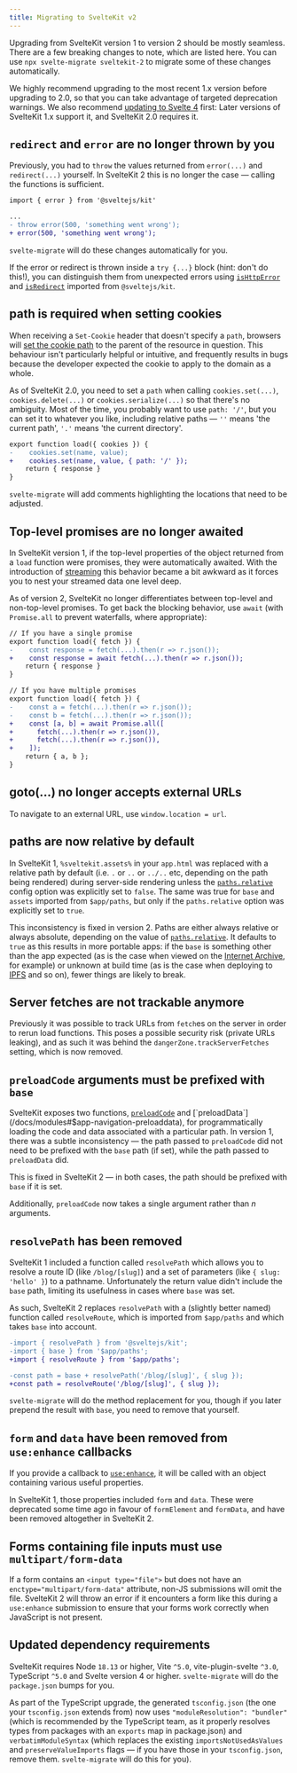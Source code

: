 ```yaml
---
title: Migrating to SvelteKit v2
---
```


Upgrading from SvelteKit version 1 to version 2 should be mostly seamless. There are a few breaking changes to note, which are listed here. You can use `npx svelte-migrate sveltekit-2` to migrate some of these changes automatically.

We highly recommend upgrading to the most recent 1.x version before upgrading to 2.0, so that you can take advantage of targeted deprecation warnings. We also recommend [updating to Svelte 4](https://svelte.dev/docs/v4-migration-guide) first: Later versions of SvelteKit 1.x support it, and SvelteKit 2.0 requires it.

## `redirect` and `error` are no longer thrown by you

Previously, you had to `throw` the values returned from `error(...)` and `redirect(...)` yourself. In SvelteKit 2 this is no longer the case — calling the functions is sufficient.

```diff
import { error } from '@sveltejs/kit'

...
- throw error(500, 'something went wrong');
+ error(500, 'something went wrong');
```

`svelte-migrate` will do these changes automatically for you.

If the error or redirect is thrown inside a `try {...}` block (hint: don't do this!), you can distinguish them from unexpected errors using [`isHttpError`](/docs/modules#sveltejs-kit-ishttperror) and [`isRedirect`](/docs/modules#sveltejs-kit-isredirect) imported from `@sveltejs/kit`.

## path is required when setting cookies

When receiving a `Set-Cookie` header that doesn't specify a `path`, browsers will [set the cookie path](https://www.rfc-editor.org/rfc/rfc6265#section-5.1.4) to the parent of the resource in question. This behaviour isn't particularly helpful or intuitive, and frequently results in bugs because the developer expected the cookie to apply to the domain as a whole.

As of SvelteKit 2.0, you need to set a `path` when calling `cookies.set(...)`, `cookies.delete(...)` or `cookies.serialize(...)` so that there's no ambiguity. Most of the time, you probably want to use `path: '/'`, but you can set it to whatever you like, including relative paths — `''` means 'the current path', `'.'` means 'the current directory'.

```diff
export function load({ cookies }) {
-    cookies.set(name, value);
+    cookies.set(name, value, { path: '/' });
    return { response }
}
```

`svelte-migrate` will add comments highlighting the locations that need to be adjusted.

## Top-level promises are no longer awaited

In SvelteKit version 1, if the top-level properties of the object returned from a `load` function were promises, they were automatically awaited. With the introduction of [streaming](https://svelte.dev/blog/streaming-snapshots-sveltekit) this behavior became a bit awkward as it forces you to nest your streamed data one level deep.

As of version 2, SvelteKit no longer differentiates between top-level and non-top-level promises. To get back the blocking behavior, use `await` (with `Promise.all` to prevent waterfalls, where appropriate):

```diff
// If you have a single promise
export function load({ fetch }) {
-    const response = fetch(...).then(r => r.json());
+    const response = await fetch(...).then(r => r.json());
    return { response }
}
```

```diff
// If you have multiple promises
export function load({ fetch }) {
-    const a = fetch(...).then(r => r.json());
-    const b = fetch(...).then(r => r.json());
+    const [a, b] = await Promise.all([
+      fetch(...).then(r => r.json()),
+      fetch(...).then(r => r.json()),
+    ]);
    return { a, b };
}
```

## goto(...) no longer accepts external URLs

To navigate to an external URL, use `window.location = url`.

## paths are now relative by default

In SvelteKit 1, `%sveltekit.assets%` in your `app.html` was replaced with a relative path by default (i.e. `.` or `..` or `../..` etc, depending on the path being rendered) during server-side rendering unless the [`paths.relative`](/docs/configuration#paths) config option was explicitly set to `false`. The same was true for `base` and `assets` imported from `$app/paths`, but only if the `paths.relative` option was explicitly set to `true`.

This inconsistency is fixed in version 2. Paths are either always relative or always absolute, depending on the value of [`paths.relative`](/docs/configuration#paths). It defaults to `true` as this results in more portable apps: if the `base` is something other than the app expected (as is the case when viewed on the [Internet Archive](https://archive.org/), for example) or unknown at build time (as is the case when deploying to [IPFS](https://ipfs.tech/) and so on), fewer things are likely to break.

## Server fetches are not trackable anymore

Previously it was possible to track URLs from `fetch`es on the server in order to rerun load functions. This poses a possible security risk (private URLs leaking), and as such it was behind the `dangerZone.trackServerFetches` setting, which is now removed.

## `preloadCode` arguments must be prefixed with `base`

SvelteKit exposes two functions, [`preloadCode`](/docs/modules#$app-navigation-preloadcode) and [`preloadData`](/docs/modules#$app-navigation-preloaddata), for programmatically loading the code and data associated with a particular path. In version 1, there was a subtle inconsistency — the path passed to `preloadCode` did not need to be prefixed with the `base` path (if set), while the path passed to `preloadData` did.

This is fixed in SvelteKit 2 — in both cases, the path should be prefixed with `base` if it is set.

Additionally, `preloadCode` now takes a single argument rather than _n_ arguments.

## `resolvePath` has been removed

SvelteKit 1 included a function called `resolvePath` which allows you to resolve a route ID (like `/blog/[slug]`) and a set of parameters (like `{ slug: 'hello' }`) to a pathname. Unfortunately the return value didn't include the `base` path, limiting its usefulness in cases where `base` was set.

As such, SvelteKit 2 replaces `resolvePath` with a (slightly better named) function called `resolveRoute`, which is imported from `$app/paths` and which takes `base` into account.

```diff
-import { resolvePath } from '@sveltejs/kit';
-import { base } from '$app/paths';
+import { resolveRoute } from '$app/paths';

-const path = base + resolvePath('/blog/[slug]', { slug });
+const path = resolveRoute('/blog/[slug]', { slug });
```

`svelte-migrate` will do the method replacement for you, though if you later prepend the result with `base`, you need to remove that yourself.

## `form` and `data` have been removed from `use:enhance` callbacks

If you provide a callback to [`use:enhance`](/docs/form-actions#progressive-enhancement-use-enhance), it will be called with an object containing various useful properties.

In SvelteKit 1, those properties included `form` and `data`. These were deprecated some time ago in favour of `formElement` and `formData`, and have been removed altogether in SvelteKit 2.

## Forms containing file inputs must use `multipart/form-data`

If a form contains an `<input type="file">` but does not have an `enctype="multipart/form-data"` attribute, non-JS submissions will omit the file. SvelteKit 2 will throw an error if it encounters a form like this during a `use:enhance` submission to ensure that your forms work correctly when JavaScript is not present.

## Updated dependency requirements

SvelteKit requires Node `18.13` or higher, Vite `^5.0`, vite-plugin-svelte `^3.0`, TypeScript `^5.0` and Svelte version 4 or higher. `svelte-migrate` will do the `package.json` bumps for you.

As part of the TypeScript upgrade, the generated `tsconfig.json` (the one your `tsconfig.json` extends from) now uses `"moduleResolution": "bundler"` (which is recommended by the TypeScript team, as it properly resolves types from packages with an `exports` map in package.json) and `verbatimModuleSyntax` (which replaces the existing `importsNotUsedAsValues ` and `preserveValueImports` flags — if you have those in your `tsconfig.json`, remove them. `svelte-migrate` will do this for you).
